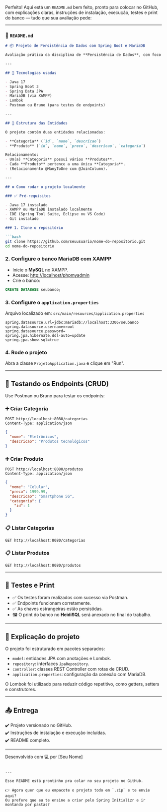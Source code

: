 Perfeito! Aqui está um `README.md` bem feito, pronto para colocar no GitHub, com explicações claras, instruções de instalação, execução, testes e print do banco — tudo que sua avaliação pede:

---

### 📄 `README.md`

```markdown
# 📦 Projeto de Persistência de Dados com Spring Boot e MariaDB

Avaliação prática da disciplina de **Persistência de Dados**, com foco em mapeamento de entidades, uso de Spring Boot, JPA, MariaDB e Lombok.

---

## 🚀 Tecnologias usadas

- Java 17
- Spring Boot 3
- Spring Data JPA
- MariaDB (via XAMPP)
- Lombok
- Postman ou Bruno (para testes de endpoints)

---

## 📁 Estrutura das Entidades

O projeto contém duas entidades relacionadas:

- **Categoria** (`id`, `nome`, `descricao`)
- **Produto** (`id`, `nome`, `preco`, `descricao`, `categoria`)

Relacionamento:
- Um(a) **Categoria** possui vários **Produtos**.
- Cada **Produto** pertence a uma única **Categoria**.
- (Relacionamento @ManyToOne com @JoinColumn).

---

## ⚙️ Como rodar o projeto localmente

### ✅ Pré-requisitos

- Java 17 instalado
- XAMPP ou MariaDB instalado localmente
- IDE (Spring Tool Suite, Eclipse ou VS Code)
- Git instalado

### 1. Clone o repositório

```bash
git clone https://github.com/seuusuario/nome-do-repositorio.git
cd nome-do-repositorio
```

### 2. Configure o banco MariaDB com XAMPP

- Inicie o **MySQL** no XAMPP.
- Acesse: [http://localhost/phpmyadmin](http://localhost/phpmyadmin)
- Crie o banco:

```sql
CREATE DATABASE seubanco;
```

### 3. Configure o `application.properties`

Arquivo localizado em: `src/main/resources/application.properties`

```properties
spring.datasource.url=jdbc:mariadb://localhost:3306/seubanco
spring.datasource.username=root
spring.datasource.password=
spring.jpa.hibernate.ddl-auto=update
spring.jpa.show-sql=true
```

### 4. Rode o projeto

Abra a classe `ProjetoApplication.java` e clique em "Run".

---

## 🔎 Testando os Endpoints (CRUD)

Use Postman ou Bruno para testar os endpoints:

### ➕ Criar Categoria
```
POST http://localhost:8080/categorias
Content-Type: application/json
```
```json
{
  "nome": "Eletrônicos",
  "descricao": "Produtos tecnológicos"
}
```

### ➕ Criar Produto
```
POST http://localhost:8080/produtos
Content-Type: application/json
```
```json
{
  "nome": "Celular",
  "preco": 1999.99,
  "descricao": "Smartphone 5G",
  "categoria": {
    "id": 1
  }
}
```

### 📋 Listar Categorias
```
GET http://localhost:8080/categorias
```

### 📋 Listar Produtos
```
GET http://localhost:8080/produtos
```

---

## 🧪 Testes e Print

- ✅ Os testes foram realizados com sucesso via Postman.
- ✅ Endpoints funcionam corretamente.
- ✅ As chaves estrangeiras estão persistidas.
- 🖼️ O print do banco no **HeidiSQL** será anexado no final do trabalho.

---

## 🧠 Explicação do projeto

O projeto foi estruturado em pacotes separados:

- `model`: entidades JPA com anotações e Lombok.
- `repository`: interfaces `JpaRepository`.
- `controller`: classes REST Controller com rotas de CRUD.
- `application.properties`: configuração da conexão com MariaDB.

O Lombok foi utilizado para reduzir código repetitivo, como getters, setters e construtores.

---

## 📤 Entrega

✔️ Projeto versionado no GitHub.  
✔️ Instruções de instalação e execução incluídas.  
✔️ README completo.

---

Desenvolvido com 💻 por [Seu Nome]
```

---

Esse README está prontinho pra colar no seu projeto no GitHub.

👉 Agora quer que eu empacote o projeto todo em `.zip` e te envie aqui?  
Ou prefere que eu te ensine a criar pelo Spring Initializr e ir montando por pastas?
